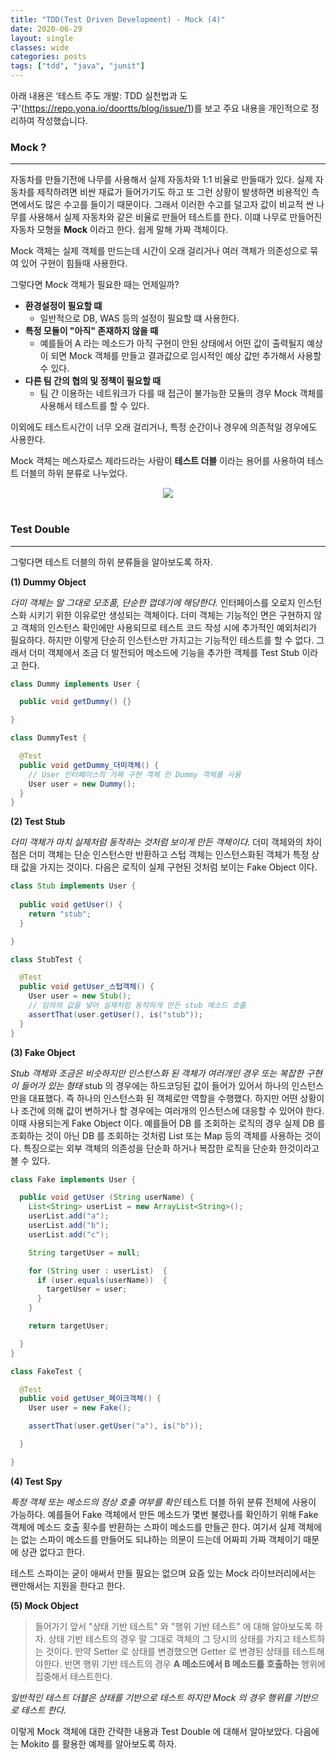 ```yaml
---
title: "TDD(Test Driven Development) - Mock (4)"
date: 2020-06-29
layout: single
classes: wide
categories: posts
tags: ["tdd", "java", "junit"]
---
```


아래 내용은 ‘테스트 주도 개발: TDD 실천법과 도구'(https://repo.yona.io/doortts/blog/issue/1)를 보고 주요 내용을 개인적으로 정리하여 작성했습니다. 

### **Mock ?**
--- 
자동차를 만들기전에 나무를 사용해서 실제 자동차와 1:1 비율로 만들때가 있다. 실제 자동차를 제작하려면 비싼 재료가 들어가기도 하고 또 그런 상황이 발생하면 비용적인 측면에서도 많은 수고를 들이기 때문이다. 그래서 이러한 수고를 덜고자 값이 비교적 싼 나무를 사용해서 실제 자동차와 같은 비율로 만들어 테스트를 한다. 이떄 나무로 만들어진 자동차 모형을 **Mock** 이라고 한다. 쉽게 말해 가짜 객체이다.

Mock 객체는 실제 객체를 만드는데 시간이 오래 걸리거나 여러 객체가 의존성으로 묶여 있어 구현이 힘들때 사용한다.

그렇다면 Mock 객체가 필요한 때는 언제일까?

- **환경설정이 필요할 떄**
  - 일반적으로 DB, WAS 등의 설정이 필요할 떄 사용한다.
- **특정 모듈이 "아직" 존재하지 않을 때**
  - 예를들어 A 라는 메소드가 아직 구현이 안된 상태에서 어떤 값이 출력될지 예상이 되면 Mock 객체를 만들고 결과값으로 임시적인 예상 값만 추가해서 사용할 수 있다.
- **다른 팀 간의 협의 및 정책이 필요할 때**
  - 팀 간 이용하는 네트워크가 다를 때 접근이 불가능한 모듈의 경우 Mock 객체를 사용해서 테스트를 할 수 있다.

이외에도 테스트시간이 너무 오래 걸리거나, 특정 순간이나 경우에 의존적일 경우에도 사용한다.

Mock 객체는 메스자로스 제라드라는 사람이 **테스트 더블** 이라는 용어를 사용하여 테스트 더블의 하위 분류로 나누었다.

<div style="width: 100%; text-align: center;">
  <img src="https://subji.github.io/assets/images/tdd2.PNG">
</div>

<br>

### **Test Double**
---
그렇다면 테스트 더블의 하위 분류들을 알아보도록 하자.   
   
**(1) Dummy Object**

*더미 객체는 말 그대로 모조품, 단순한 껍데기에 해당한다.*  인터페이스를 오로지 인스턴스화 시키기 위한 이유로만 생성되는 객체이다. 더미 객체는 기능적인 면은 구현하지 않고 객체의 인스턴스 확인에만 사용되므로 테스트 코드 작성 시에 추가적인 예외처리가 필요하다. 하지만 이렇게 단순히 인스턴스만 가지고는 기능적인 테스트를 할 수 없다. 그래서 더미 객체에서 조금 더 발전되어 메소드에 기능을 추가한 객체를 Test Stub 이라고 한다.

```java
class Dummy implements User {

  public void getDummy() {}

}

class DummyTest {

  @Test
  public void getDummy_더미객체() {
    // User 인터페이스의 가짜 구현 객체 인 Dummy 객체를 사용
    User user = new Dummy();
  }
}

```

**(2) Test Stub**

*더미 객체가 마치 실제처럼 동작하는 것처럼 보이게 만든 객체이다.*  더미 객체와의 차이점은 더미 객체는 단순 인스턴스만 반환하고 스텁 객체는 인스턴스화된 객체가 특정 상태 값을 가지는 것이다. 다음은 로직이 실제 구현된 것처럼 보이는 Fake Object 이다.

```java
class Stub implements User {
  
  public void getUser() {
    return "stub";
  }

}

class StubTest {

  @Test
  public void getUser_스텁객체() {
    User user = new Stub();
    // 임의의 값을 넣어 실제처럼 동작하게 만든 stub 메소드 호출
    assertThat(user.getUser(), is("stub"));
  }
}
```

**(3) Fake Object**

*Stub 객체와 조금은 비슷하지만 인스턴스화 된 객체가 여러개인 경우 또는 복잡한 구현이 들어가 있는 형태* stub 의 경우에는 하드코딩된 값이 들어가 있어서 하나의 인스턴스만을 대표했다. 즉 하나의 인스턴스화 된 객체로만 역할을 수행했다. 하지만 어떤 상황이나 조건에 의해 값이 변하거나 할 경우에는 여러개의 인스턴스에 대응할 수 있어야 한다. 이때 사용되는게 Fake Object 이다. 예를들어 DB 를 조회하는 로직의 경우 실제 DB 를 조회하는 것이 아닌 DB 를 조회하는 것처럼 List 또는 Map 등의 객체를 사용하는 것이다. 특징으로는 외부 객체의 의존성을 단순화 하거나 복잡한 로직을 단순화 한것이라고 볼 수 있다. 

```java
class Fake implements User {

  public void getUser (String userName) {
    List<String> userList = new ArrayList<String>();
    userList.add("a");
    userList.add("b");
    userList.add("c");

    String targetUser = null;

    for (String user : userList)  {
      if (user.equals(userName))  {
        targetUser = user;
      }
    }

    return targetUser;

  }
}

class FakeTest {

  @Test
  public void getUser_페이크객체() {
    User user = new Fake();

    assertThat(user.getUser("a"), is("b"));

  }

}
```

**(4) Test Spy**

*특정 객체 또는 메소드의 정상 호출 여부를 확인* 테스트 더블 하위 분류 전체에 사용이 가능하다. 예를들어 Fake 객체에서 만든 메소드가 몇번 불렸나를 확인하기 위해 Fake 객체에 메소드 호출 횟수를 반환하는 스파이 메소드를 만들곤 한다. 여기서 실제 객체에는 없는 스파이 메소드를 만들어도 되냐하는 의문이 드는데 어짜피 가짜 객체이기 때문에 상관 없다고 한다.

테스트 스파이는 굳이 애써서 만들 필요는 없으며 요즘 있는 Mock 라이브러리에서는 왠만해서는 지원을 한다고 한다.

**(5) Mock Object**

> 들어가기 앞서 "상태 기반 테스트" 와 "행위 기반 테스트" 에 대해 알아보도록 하자. 상태 기반 테스트의 경우 말 그대로 객체의 그 당시의 상태를 가지고 테스트하는 것이다. 만약 Setter 로 상태를 변경했으면 Getter 로 변경된 상태를 테스트해야한다. 반면 행위 기반 테스트의 경우 **A 메소드에서 B 메소드를 호출하는** 행위에 집중해서 테스트한다.

*일반적인 테스트 더블은 상태를 기반으로 테스트 하지만 Mock 의 경우 행위를 기반으로 테스트 한다.*  

이렇게 Mock 객체에 대한 간략한 내용과 Test Double 에 대해서 알아보았다. 다음에는 Mokito 를 활용한 예제를 알아보도록 하자.